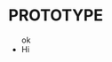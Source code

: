 <!DOCTYPE html>
<html>
     <head>
       <title> Namastay</title>
     </head>
  <body>
    <h1>  PROTOTYPE</h1>
       <ul>ok
            <li> Hi</li>
       </ul>
       
       
  </body>
</html>
